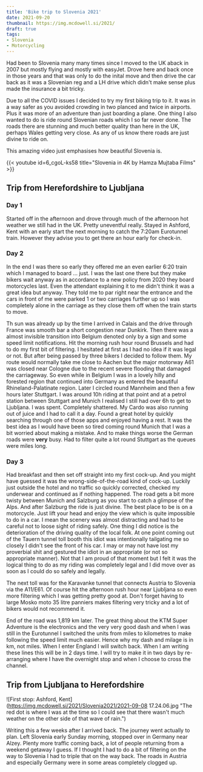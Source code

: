 ```yaml
---
title: 'Bike trip to Slovenia 2021'
date: 2021-09-20
thumbnail: https://img.mcdowell.si/2021/
draft: true
tags:
- Slovenia
- Motorcycling
---
```


Had been to Slovenia many many times since I moved to the UK aback in 2007 but mostly flying and mostly with easyJet. Drove here and back once in those years and that was only to do the inital move and then drive the car back as it was a Slovenian reg and a LH drive which didn't make sense plus made the insurance a bit tricky.

Due to all the COVID issues I decided to try my first biking trip to it. It was in a way safer as you avoided crowding in two planced and twice in airports. Plus it was more of an adventure than just boarding a plane. One thing I also wanted to do is ride round Slovenian roads which I so far never done. The roads there are stunning and much better quality than here in the UK, perhaps Wales getting very close. As any of us know there roads are just divine to ride on. 

This amazing video just emphasises how beautiful Slovenia is.

{{< youtube id=6_cgoL-ks58 title="Slovenia in 4K by Hamza Mujtaba Films" >}}

## Trip from Herefordshire to Ljubljana

### Day 1
Started off in the afternoon and drove through much of the afternoon hot weather we still had in the UK. Pretty uneventful really. Stayed in Ashford, Kent with an early start the next morning to catch the 7:20am Eurotunnel train. However they advise you to get there an hour early for check-in. 

### Day 2
In the end I was there so early they offered me an even earlier 6:20 train which I managed to board ... just. I was the last one there but they make bikers wait anyway as in accordance to a new policy from 2020 they board motorcycles last. Even the attendant explaining it to me didn't think it was a great idea but anyway. They told me to par right near the entrance and the cars in front of me were parked 1 or two carriages further up so I was completely alone in the carriage as they close them off when the train starts to move. 

Th sun was already up by the time I arrived in Calais and the drive through France was smooth bar a short congestion near Dunkirk. Then there was a almost invisible transition into Belgium denoted only by a sign and some speed limit notifications. Hit the morning rush hour round Brussels and had to do my first bit of filtering. I hesitated at first as I had no idea if it was legal or not. But after being passed by three bikers I decided to follow them. My route would normally take me close to Aachen but the major motorway A61 was closed near Cologne due to the recent severe flooding that damaged the carriageway. So even while in Belgium I was in a lovely hilly and forested region that continued into Germany as entered the beautiful Rhineland-Palatinate region. Later I circled round Mannheim and then a few hours later Stuttgart. I was around 10h riding at that point and at a petrol station between Stuttgart and Munich I realised I still had over 6h to get to Ljubljana. I was spent. Completely shattered. My Cardo was also running out of juice and I had to call it a day. Found a great hotel by quickly searching through one of those apps and enjoyed having a rest. It was the best idea as I would have been so tired coming round Munich that I was a bit worried about making a mistake. And to make things worse the German roads were **very** busy. Had to filter quite a lot round Stuttgart as the queues were miles long. 

### Day 3
Had breakfast and then set off straight into my first cock-up. And you might have guessed it was the wrong-side-of-the-road kind of cock-up. Luckily just outside the hotel and no traffic so quickly corrected, checked my underwear and continued as if nothing happened. The road gets a bit more twisty between Munich and Salzburg as you start to catch a glimpse of the Alps. And after Salzburg the ride is just divine. The best place to be is on a motorcycle. Just lift your head and enjoy the view which is quite impossible to do in a car. I mean the scenery was almost distracting and had to be careful not to loose sight of riding safely. One thing I did notice is the deterioration of the driving quality of the local folk. At one point coming out of the Tauern tunnel toll booth this idiot was intentionally tailgating me so closely I didn't see the front of his car. I may or may not have lost my proverbial shit and gestured the idiot in an appropriate (or not so appropriate manner). Not that I am proud of that moment but I felt it was the logical thing to do as my riding was completely legal and I did move over as soon as I could do so safely and legally. 

The next toll was for the Karavanke tunnel that connects Austria to Slovenia via the A11/E61. Of course hit the afternoon rush hour near Ljubljana so even more filtering which I was getting pretty good at. Don't forget having to large Mosko moto 35 litre panniers makes filtering very tricky and a lot of bikers would not recommend it. 

End of the road was 1,819 km later. The great thing about the KTM Super Adventure is the electronics and the very very good dash and when I was still in the Eurotunnel I switched the units from miles to kilometres to make following the speed limit much easier. Hence why my dash and milage is in km, not miles. When I enter England I will switch back. When I am writing these lines this will be in 2 days time. I will try to make it in two days by re-arranging where I have the overnight stop and when I choose to cross the channel. 

## Trip from Ljubljana to Herefordshire
![First stop: Ashford, Kent](https://img.mcdowell.si/2021/Slovenia2021/2021-09-08 17.24.06.jpg "The red dot is where I was at the time so I could see that there wasn't much weather on the other side of that wave of rain.")

Writing this a few weeks after I arrived back. The journey went actually to plan. Left Slovenia early Sunday morning, stopped over in Germany near Alzey. Plenty more traffic coming back, a lot of people returning from a weekend getaway I guess. If I thought I had to do a bit of filtering on the way to Slovenia I had to triple that on the way back. The roads in Austria and especially Germany were in some areas completely clogged up. 

